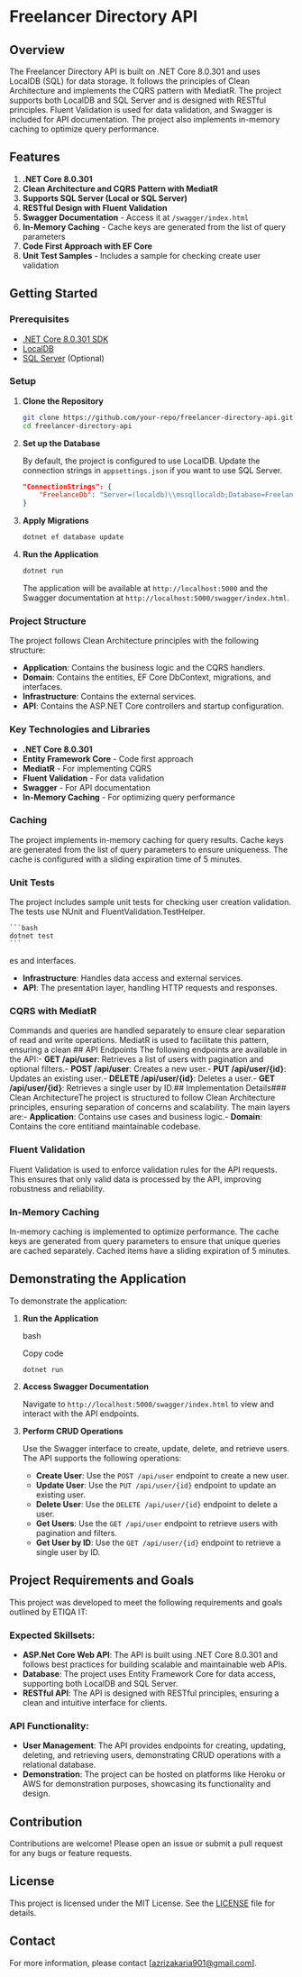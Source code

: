# Freelancer Directory API

## Overview

The Freelancer Directory API is built on .NET Core 8.0.301 and uses LocalDB (SQL) for data storage. It follows the principles of Clean Architecture and implements the CQRS pattern with MediatR. The project supports both LocalDB and SQL Server and is designed with RESTful principles. Fluent Validation is used for data validation, and Swagger is included for API documentation. The project also implements in-memory caching to optimize query performance.

## Features

1. **.NET Core 8.0.301**
2. **Clean Architecture and CQRS Pattern with MediatR**
3. **Supports SQL Server (Local or SQL Server)**
4. **RESTful Design with Fluent Validation**
5. **Swagger Documentation** - Access it at `/swagger/index.html`
6. **In-Memory Caching** - Cache keys are generated from the list of query parameters
7. **Code First Approach with EF Core**
8. **Unit Test Samples** - Includes a sample for checking create user validation

## Getting Started

### Prerequisites

- [.NET Core 8.0.301 SDK](https://dotnet.microsoft.com/download/dotnet/8.0)
- [LocalDB](https://docs.microsoft.com/en-us/sql/database-engine/configure-windows/sql-server-express-localdb)
- [SQL Server](https://www.microsoft.com/en-us/sql-server/sql-server-downloads) (Optional)

### Setup

1. **Clone the Repository**

    ```bash
    git clone https://github.com/your-repo/freelancer-directory-api.git
    cd freelancer-directory-api
    ```

2. **Set up the Database**

    By default, the project is configured to use LocalDB. Update the connection strings in `appsettings.json` if you want to use SQL Server.

    ```json
    "ConnectionStrings": {
        "FreelanceDb": "Server=(localdb)\\mssqllocaldb;Database=FreelanceDb;Trusted_Connection=True;MultipleActiveResultSets=true"
    }
    ```

3. **Apply Migrations**

    ```bash
    dotnet ef database update
    ```

4. **Run the Application**

    ```bash
    dotnet run
    ```

    The application will be available at `http://localhost:5000` and the Swagger documentation at `http://localhost:5000/swagger/index.html`.

### Project Structure

The project follows Clean Architecture principles with the following structure:

- **Application**: Contains the business logic and the CQRS handlers.
- **Domain**: Contains the entities, EF Core DbContext, migrations, and interfaces.
- **Infrastructure**: Contains the external services.
- **API**: Contains the ASP.NET Core controllers and startup configuration.

### Key Technologies and Libraries

- **.NET Core 8.0.301**
- **Entity Framework Core** - Code first approach
- **MediatR** - For implementing CQRS
- **Fluent Validation** - For data validation
- **Swagger** - For API documentation
- **In-Memory Caching** - For optimizing query performance

### Caching

The project implements in-memory caching for query results. Cache keys are generated from the list of query parameters to ensure uniqueness. The cache is configured with a sliding expiration time of 5 minutes.

### Unit Tests

The project includes sample unit tests for checking user creation validation. The tests use NUnit and FluentValidation.TestHelper.

    ```bash
    dotnet test
    ```
es and interfaces.
-   **Infrastructure**: Handles data access and external services.
-   **API**: The presentation layer, handling HTTP requests and responses.

### CQRS with MediatR

Commands and queries are handled separately to ensure clear separation of read and write operations. MediatR is used to facilitate this pattern, ensuring a clean ## API Endpoints
The following endpoints are available in the API:-   **GET /api/user**: Retrieves a list of users with pagination and optional filters.-   **POST /api/user**: Creates a new user.-   **PUT /api/user/{id}**: Updates an existing user.-   **DELETE /api/user/{id}**: Deletes a user.-   **GET /api/user/{id}**: Retrieves a single user by ID.## Implementation Details### Clean ArchitectureThe project is structured to follow Clean Architecture principles, ensuring separation of concerns and scalability. The main layers are:-   **Application**: Contains use cases and business logic.-   **Domain**: Contains the core entitiand maintainable codebase.

### Fluent Validation

Fluent Validation is used to enforce validation rules for the API requests. This ensures that only valid data is processed by the API, improving robustness and reliability.

### In-Memory Caching

In-memory caching is implemented to optimize performance. The cache keys are generated from query parameters to ensure that unique queries are cached separately. Cached items have a sliding expiration of 5 minutes.

## Demonstrating the Application

To demonstrate the application:

1.  **Run the Application**
    
    bash
    
    Copy code
    
    `dotnet run` 
    
2.  **Access Swagger Documentation**
    
    Navigate to `http://localhost:5000/swagger/index.html` to view and interact with the API endpoints.
    
3.  **Perform CRUD Operations**
    
    Use the Swagger interface to create, update, delete, and retrieve users. The API supports the following operations:
    
    -   **Create User**: Use the `POST /api/user` endpoint to create a new user.
    -   **Update User**: Use the `PUT /api/user/{id}` endpoint to update an existing user.
    -   **Delete User**: Use the `DELETE /api/user/{id}` endpoint to delete a user.
    -   **Get Users**: Use the `GET /api/user` endpoint to retrieve users with pagination and filters.
    -   **Get User by ID**: Use the `GET /api/user/{id}` endpoint to retrieve a single user by ID.

## Project Requirements and Goals

This project was developed to meet the following requirements and goals outlined by ETIQA IT:

### Expected Skillsets:

-   **ASP.Net Core Web API**: The API is built using .NET Core 8.0.301 and follows best practices for building scalable and maintainable web APIs.
-   **Database**: The project uses Entity Framework Core for data access, supporting both LocalDB and SQL Server.
-   **RESTful API**: The API is designed with RESTful principles, ensuring a clean and intuitive interface for clients.

### API Functionality:

-   **User Management**: The API provides endpoints for creating, updating, deleting, and retrieving users, demonstrating CRUD operations with a relational database.
-   **Demonstration**: The project can be hosted on platforms like Heroku or AWS for demonstration purposes, showcasing its functionality and design.

## Contribution

Contributions are welcome! Please open an issue or submit a pull request for any bugs or feature requests.

## License

This project is licensed under the MIT License. See the [LICENSE](LICENSE) file for details.

## Contact

For more information, please contact [azrizakaria901@gmail.com].

